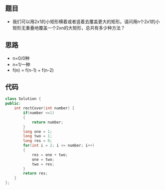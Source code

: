 ## 题目

- 我们可以用2x1的小矩形横着或者竖着去覆盖更大的矩形。请问用n个2x1的小矩形无重叠地覆盖一个2xn的大矩形，总共有多少种方法？



## 思路

- n=0/0种
- n=1/一种
- f(n) = f(n-1) + f(n-2)



## 代码

```cpp
class Solution {
public:
    int rectCover(int number) {
        if(number <=1)
        {
            return number;
        }
        long one = 1;
        long two = 1;
        long res = 0;
        for(int i = 2; i <= number; i++)
        {
            res = one + two;
            one = two;
            two = res;
        }
        return res;
    }
};
```

